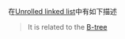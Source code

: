 在[Unrolled linked list](https://en.wikipedia.org/wiki/Unrolled_linked_list)中有如下描述
> It is related to the [B-tree](https://en.wikipedia.org/wiki/B-tree)